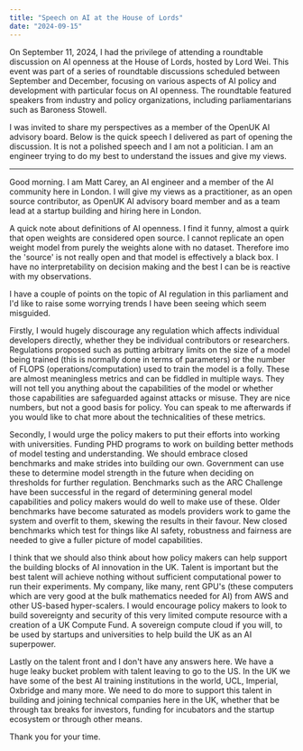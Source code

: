 ```yaml
---
title: "Speech on AI at the House of Lords"
date: "2024-09-15"
---
```


On September 11, 2024, I had the privilege of attending a roundtable discussion on AI openness at the House of Lords, hosted by Lord Wei. This event was part of a series of roundtable discussions scheduled between September and December, focusing on various aspects of AI policy and development with particular focus on AI openness. The roundtable featured speakers from industry and policy organizations, including parliamentarians such as Baroness Stowell.

I was invited to share my perspectives as a member of the OpenUK AI advisory board. Below is the quick speech I delivered as part of opening the discussion. It is not a polished speech and I am not a politician. I am an engineer trying to do my best to understand the issues and give my views.

---

Good morning. I am Matt Carey, an AI engineer and a member of the AI community here in London. I will give my views as a practitioner, as an open source contributor, as OpenUK AI advisory board member and as a team lead at a startup building and hiring here in London.

A quick note about definitions of AI openness. I find it funny, almost a quirk that open weights are considered open source. I cannot replicate an open weight model from purely the weights alone with no dataset. Therefore imo the 'source' is not really open and that model is effectively a black box. I have no interpretability on decision making and the best I can be is reactive with my observations.

I have a couple of points on the topic of AI regulation in this parliament and I'd like to raise some worrying trends I have been seeing which seem misguided.

Firstly, I would hugely discourage any regulation which affects individual developers directly, whether they be individual contributors or researchers. Regulations proposed such as putting arbitrary limits on the size of a model being trained (this is normally done in terms of parameters) or the number of FLOPS (operations/computation) used to train the model is a folly. These are almost meaningless metrics and can be fiddled in multiple ways. They will not tell you anything about the capabilities of the model or whether those capabilities are safeguarded against attacks or misuse. They are nice numbers, but not a good basis for policy. You can speak to me afterwards if you would like to chat more about the technicalities of these metrics.

Secondly, I would urge the policy makers to put their efforts into working with universities. Funding PHD programs to work on building better methods of model testing and understanding. We should embrace closed benchmarks and make strides into building our own. Government can use these to determine model strength in the future when deciding on thresholds for further regulation. Benchmarks such as the ARC Challenge have been successful in the regard of determining general model capabilities and policy makers would do well to make use of these. Older benchmarks have become saturated as models providers work to game the system and overfit to them, skewing the results in their favour. New closed benchmarks which test for things like AI safety, robustness and fairness are needed to give a fuller picture of model capabilities.

I think that we should also think about how policy makers can help support the building blocks of AI innovation in the UK. Talent is important but the best talent will achieve nothing without sufficient computational power to run their experiments. My company, like many, rent GPU's (these computers which are very good at the bulk mathematics needed for AI) from AWS and other US-based hyper-scalers. I would encourage policy makers to look to build sovereignty and security of this very limited compute resource with a creation of a UK Compute Fund. A sovereign compute cloud if you will, to be used by startups and universities to help build the UK as an AI superpower.

Lastly on the talent front and I don't have any answers here. We have a huge leaky bucket problem with talent leaving to go to the US. In the UK we have some of the best AI training institutions in the world, UCL, Imperial, Oxbridge and many more. We need to do more to support this talent in building and joining technical companies here in the UK, whether that be through tax breaks for investors, funding for incubators and the startup ecosystem or through other means.

Thank you for your time.
